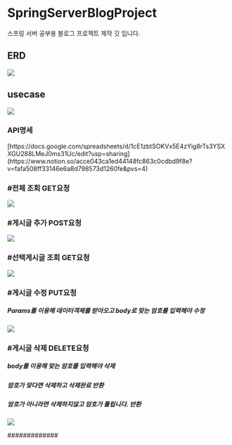 # SpringServerBlogProject
스프링 서버 공부용 블로그 프로젝트 제작 깃 입니다.

<h2>ERD</h2>
<img src="https://github.com/skah1061/SpringServerBlogProject/assets/81159848/aaaf2618-a4ed-4d5e-9e20-1859d41e4956">
<h2>usecase</h2>

<img src="https://github.com/skah1061/SpringServerBlogProject/assets/81159848/73dc7ab3-065f-40bd-bd5f-11bf99afe788">

<h3>API명세</h3>
[https://docs.google.com/spreadsheets/d/1cE1zbtSOKVx5E4zYig8rTs3YSXXGU288LMeJ0ms31Uc/edit?usp=sharing](https://www.notion.so/acce043ca1ed44148fc863c0cdbd9f8e?v=fafa508ff33146e6a8d798573d1260fe&pvs=4)

<h3>#전체 조회 GET요청</h3>
<img src="https://github.com/skah1061/SpringServerBlogProject/assets/81159848/4201038b-59b5-4de5-9d2e-10defbedbad1">

<h3>#게시글 추가 POST요청</h3>
<img src="https://github.com/skah1061/SpringServerBlogProject/assets/81159848/a5804f4e-1557-4f4e-adc3-a1c8077d768b">

<h3>#선택게시글 조회 GET요청</h3>
<img src="https://github.com/skah1061/SpringServerBlogProject/assets/81159848/00a11db2-771a-4e99-9def-56f1a1c031f9">

<h3>#게시글 수정 PUT요청</h3>
<h5>Params를 이용해 데이터객체를 받아오고 body로 맞는 암호를 입력해야 수정</h5>
<img src="https://github.com/skah1061/SpringServerBlogProject/assets/81159848/543220db-38b6-48fc-a7dc-30380a56afb8">

<h3>#게시글 삭제 DELETE요청</h3>
<h5>body를 이용해 맞는 암호를 입력해야 삭제</h5>
<h5>암호가 맞다면 삭제하고 삭제완료 반환</h5>
<h5>암호가 아니라면 삭제하지않고 암호가 틀립니다. 반환</h5>
<img src="https://github.com/skah1061/SpringServerBlogProject/assets/81159848/2677b01e-367e-496a-bad0-7c2ec734f869">

#############
